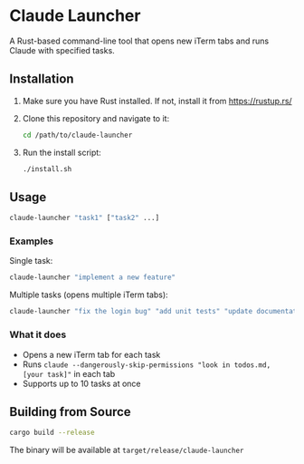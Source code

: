 # Claude Launcher

A Rust-based command-line tool that opens new iTerm tabs and runs Claude with specified tasks.

## Installation

1. Make sure you have Rust installed. If not, install it from https://rustup.rs/

2. Clone this repository and navigate to it:
   ```bash
   cd /path/to/claude-launcher
   ```

3. Run the install script:
   ```bash
   ./install.sh
   ```

## Usage

```bash
claude-launcher "task1" ["task2" ...] 
```

### Examples

Single task:
```bash
claude-launcher "implement a new feature"
```

Multiple tasks (opens multiple iTerm tabs):
```bash
claude-launcher "fix the login bug" "add unit tests" "update documentation"
```

### What it does

- Opens a new iTerm tab for each task
- Runs `claude --dangerously-skip-permissions "look in todos.md, [your task]"` in each tab
- Supports up to 10 tasks at once

## Building from Source

```bash
cargo build --release
```

The binary will be available at `target/release/claude-launcher`